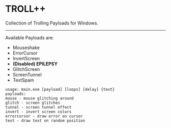 # TROLL++
Collection of Trolling Payloads for Windows.

---

Available Payloads are:
- Mouseshake
- ErrorCursor
- InvertScreen
- **(Disabled) EPILEPSY**
- GlitchScreen
- ScreenTunnel
- TextSpam

```
usage: main.exe [payload] [loops] [delay] {text}
payloads:
mouse - mouse glitching around
glitch - screen glitches
tunnel - screen tunnel effect
invert - invert screen colors
errorcursor - draw error on cursor
text - draw text on random position
```